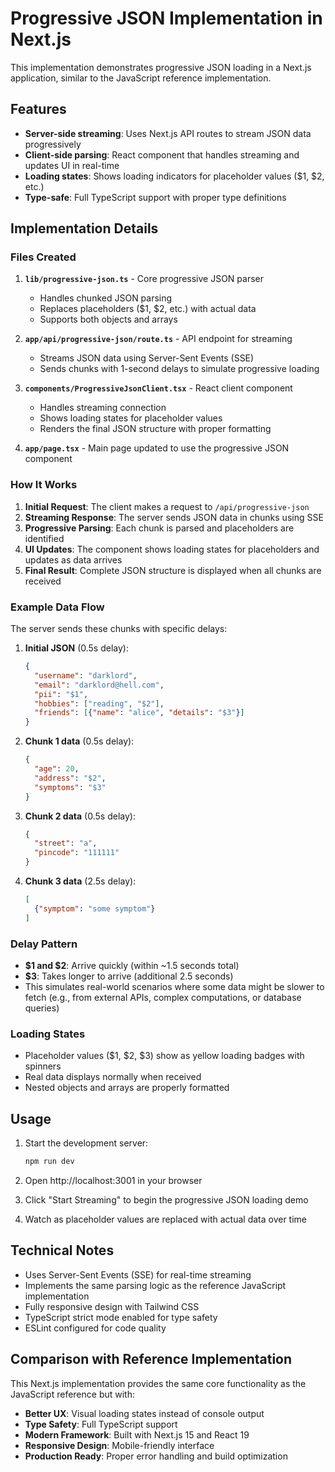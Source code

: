 # Progressive JSON Implementation in Next.js

This implementation demonstrates progressive JSON loading in a Next.js application, similar to the JavaScript reference implementation.

## Features

- **Server-side streaming**: Uses Next.js API routes to stream JSON data progressively
- **Client-side parsing**: React component that handles streaming and updates UI in real-time
- **Loading states**: Shows loading indicators for placeholder values ($1, $2, etc.)
- **Type-safe**: Full TypeScript support with proper type definitions

## Implementation Details

### Files Created

1. **`lib/progressive-json.ts`** - Core progressive JSON parser
   - Handles chunked JSON parsing
   - Replaces placeholders ($1, $2, etc.) with actual data
   - Supports both objects and arrays

2. **`app/api/progressive-json/route.ts`** - API endpoint for streaming
   - Streams JSON data using Server-Sent Events (SSE)
   - Sends chunks with 1-second delays to simulate progressive loading

3. **`components/ProgressiveJsonClient.tsx`** - React client component
   - Handles streaming connection
   - Shows loading states for placeholder values
   - Renders the final JSON structure with proper formatting

4. **`app/page.tsx`** - Main page updated to use the progressive JSON component

### How It Works

1. **Initial Request**: The client makes a request to `/api/progressive-json`
2. **Streaming Response**: The server sends JSON data in chunks using SSE
3. **Progressive Parsing**: Each chunk is parsed and placeholders are identified
4. **UI Updates**: The component shows loading states for placeholders and updates as data arrives
5. **Final Result**: Complete JSON structure is displayed when all chunks are received

### Example Data Flow

The server sends these chunks with specific delays:

1. **Initial JSON** (0.5s delay):
   ```json
   {
     "username": "darklord",
     "email": "darklord@hell.com", 
     "pii": "$1",
     "hobbies": ["reading", "$2"],
     "friends": [{"name": "alice", "details": "$3"}]
   }
   ```

2. **Chunk 1 data** (0.5s delay):
   ```json
   {
     "age": 20,
     "address": "$2", 
     "symptoms": "$3"
   }
   ```

3. **Chunk 2 data** (0.5s delay):
   ```json
   {
     "street": "a",
     "pincode": "111111"
   }
   ```

4. **Chunk 3 data** (2.5s delay):
   ```json
   [
     {"symptom": "some symptom"}
   ]
   ```

### Delay Pattern

- **$1 and $2**: Arrive quickly (within ~1.5 seconds total)
- **$3**: Takes longer to arrive (additional 2.5 seconds)
- This simulates real-world scenarios where some data might be slower to fetch (e.g., from external APIs, complex computations, or database queries)

### Loading States

- Placeholder values ($1, $2, $3) show as yellow loading badges with spinners
- Real data displays normally when received
- Nested objects and arrays are properly formatted

## Usage

1. Start the development server:
   ```bash
   npm run dev
   ```

2. Open http://localhost:3001 in your browser

3. Click "Start Streaming" to begin the progressive JSON loading demo

4. Watch as placeholder values are replaced with actual data over time

## Technical Notes

- Uses Server-Sent Events (SSE) for real-time streaming
- Implements the same parsing logic as the reference JavaScript implementation
- Fully responsive design with Tailwind CSS
- TypeScript strict mode enabled for type safety
- ESLint configured for code quality

## Comparison with Reference Implementation

This Next.js implementation provides the same core functionality as the JavaScript reference but with:

- **Better UX**: Visual loading states instead of console output
- **Type Safety**: Full TypeScript support
- **Modern Framework**: Built with Next.js 15 and React 19
- **Responsive Design**: Mobile-friendly interface
- **Production Ready**: Proper error handling and build optimization
